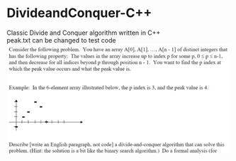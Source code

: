 # DivideandConquer-C++
Classic Divide and Conquer algorithm written in C++ <br>
peak.txt can be changed to test code <br>
![projectDescription](https://github.com/jmflanne/DivideandConquer-C/blob/main/DivideandConquerProblem.png) 
